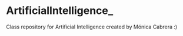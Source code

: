 # ArtificialIntelligence_
Class repository for Artificial Intelligence created by Mónica Cabrera :)
